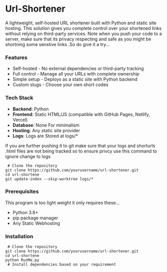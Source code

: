 
# Url-Shortener
A lightweight, self-hosted URL shortener built with Python and static site hosting. This solution gives you complete control over your shortened links without relying on third-party services. Note when you push your code to a server, make sure that its privacy respecting and safe as you might be shortning some senstive links .So do give it a try...

### Features
- Self-hosted - No external dependencies or third-party tracking
- Full control - Manage all your URLs with complete ownership
- Simple setup - Deploys as a static site with Python backend
- Custom slugs - Choose your own short codes

### Tech Stack
- **Backend**: Python
- **Frontend**: Static HTML/JS (compatible with GitHub Pages, Netlify, Vercel)
- **Database**: None For minimalism
- **Hosting**: Any static site provider
- **Logs**: Logs are Stored at logs/*
  

If you are further pushing it to git make sure that your logs and shorturls .html files are not being tracked so to ensure privcy use this command to ignore change to logs

```
 # Clone the repository
git clone https://github.com/yourusername/url-shortener.git
cd url-shortene
git update-index --skip-worktree logs/*

```


### Prerequisites
This program is too light weight it only requires these...
- Python 3.8+
- pip package manager
- Any Static Webhosting

  
### Installation

```
 # Clone the repository
git clone https://github.com/yourusername/url-shortener.git
cd url-shortene
python RunMe.py
 # Install dependencies based on your requirement
```
